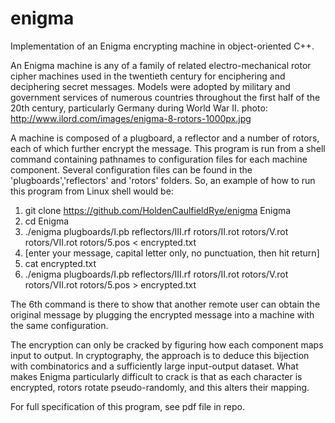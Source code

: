 enigma
======

Implementation of an Enigma encrypting machine in object-oriented C++.

An Enigma machine is any of a family of related electro-mechanical rotor cipher machines used in the twentieth century 
for enciphering and deciphering secret messages. Models were adopted by military and government services of numerous 
countries throughout the first half of the 20th century, particularly Germany during World War II.
photo: http://www.ilord.com/images/enigma-8-rotors-1000px.jpg

A machine is composed of a plugboard, a reflector and a number of rotors, each of which further encrypt the message. This 
program is run from a shell command containing pathnames to configuration files for each machine component. Several 
configuration files can be found in the 'plugboards','reflectors' and 'rotors' folders. So, an example of how to run this 
program from Linux shell would be:

1) git clone https://github.com/HoldenCaulfieldRye/enigma Enigma
2) cd Enigma
3) ./enigma plugboards/I.pb reflectors/III.rf rotors/II.rot rotors/V.rot rotors/VII.rot rotors/5.pos < encrypted.txt
4) [enter your message, capital letter only, no punctuation, then hit return]  
5) cat encrypted.txt
6) ./enigma plugboards/I.pb reflectors/III.rf rotors/II.rot rotors/V.rot rotors/VII.rot rotors/5.pos > encrypted.txt

The 6th command is there to show that another remote user can obtain the original message by plugging the encrypted message 
into a machine with the same configuration. 

The encryption can only be cracked by figuring how each component maps input to output. In cryptography, the approach is to 
deduce this bijection with combinatorics and a sufficiently large input-output dataset. What makes Enigma particularly 
difficult to crack is that as each character is encrypted, rotors rotate pseudo-randomly, and this alters their mapping.

For full specification of this program, see pdf file in repo.
